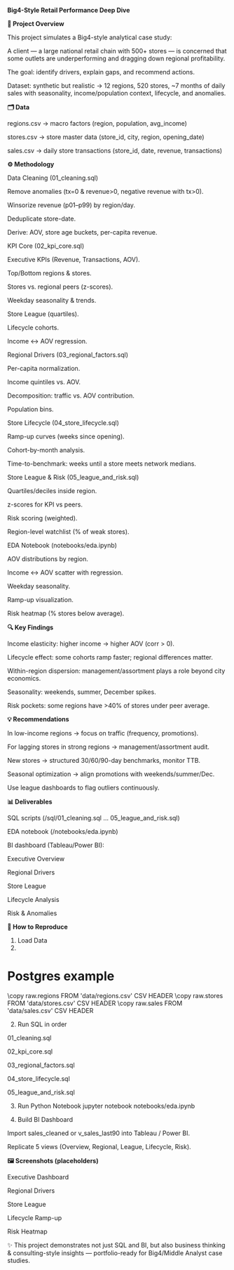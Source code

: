**Big4-Style Retail Performance Deep Dive**

**📌 Project Overview**

This project simulates a Big4-style analytical case study:

A client — a large national retail chain with 500+ stores — is concerned that some outlets are underperforming and dragging down regional profitability.

The goal: identify drivers, explain gaps, and recommend actions.

Dataset: synthetic but realistic → 12 regions, 520 stores, ~7 months of daily sales with seasonality, income/population context, lifecycle, and anomalies.

**🗂️ Data**

regions.csv → macro factors (region, population, avg_income)

stores.csv → store master data (store_id, city, region, opening_date)

sales.csv → daily store transactions (store_id, date, revenue, transactions)

**⚙️ Methodology**

Data Cleaning (01_cleaning.sql)

Remove anomalies (tx=0 & revenue>0, negative revenue with tx>0).

Winsorize revenue (p01–p99) by region/day.

Deduplicate store-date.

Derive: AOV, store age buckets, per-capita revenue.

KPI Core (02_kpi_core.sql)

Executive KPIs (Revenue, Transactions, AOV).

Top/Bottom regions & stores.

Stores vs. regional peers (z-scores).

Weekday seasonality & trends.

Store League (quartiles).

Lifecycle cohorts.

Income ↔ AOV regression.

Regional Drivers (03_regional_factors.sql)

Per-capita normalization.

Income quintiles vs. AOV.

Decomposition: traffic vs. AOV contribution.

Population bins.

Store Lifecycle (04_store_lifecycle.sql)

Ramp-up curves (weeks since opening).

Cohort-by-month analysis.

Time-to-benchmark: weeks until a store meets network medians.

Store League & Risk (05_league_and_risk.sql)

Quartiles/deciles inside region.

z-scores for KPI vs peers.

Risk scoring (weighted).

Region-level watchlist (% of weak stores).

EDA Notebook (notebooks/eda.ipynb)

AOV distributions by region.

Income ↔ AOV scatter with regression.

Weekday seasonality.

Ramp-up visualization.

Risk heatmap (% stores below average).

**🔍 Key Findings**

Income elasticity: higher income → higher AOV (corr > 0).

Lifecycle effect: some cohorts ramp faster; regional differences matter.

Within-region dispersion: management/assortment plays a role beyond city economics.

Seasonality: weekends, summer, December spikes.

Risk pockets: some regions have >40% of stores under peer average.

**💡 Recommendations**

In low-income regions → focus on traffic (frequency, promotions).

For lagging stores in strong regions → management/assortment audit.

New stores → structured 30/60/90-day benchmarks, monitor TTB.

Seasonal optimization → align promotions with weekends/summer/Dec.

Use league dashboards to flag outliers continuously.

**📊 Deliverables**

SQL scripts (/sql/01_cleaning.sql … 05_league_and_risk.sql)

EDA notebook (/notebooks/eda.ipynb)

BI dashboard (Tableau/Power BI):

Executive Overview

Regional Drivers

Store League

Lifecycle Analysis

Risk & Anomalies

**🚀 How to Reproduce**

1. Load Data
2. 
# Postgres example

\copy raw.regions  FROM 'data/regions.csv'  CSV HEADER
\copy raw.stores   FROM 'data/stores.csv'   CSV HEADER
\copy raw.sales    FROM 'data/sales.csv'    CSV HEADER

2. Run SQL in order

01_cleaning.sql

02_kpi_core.sql

03_regional_factors.sql

04_store_lifecycle.sql

05_league_and_risk.sql

3. Run Python Notebook
jupyter notebook notebooks/eda.ipynb

4. Build BI Dashboard

Import sales_cleaned or v_sales_last90 into Tableau / Power BI.

Replicate 5 views (Overview, Regional, League, Lifecycle, Risk).

**🖼️ Screenshots (placeholders)**

Executive Dashboard

Regional Drivers

Store League

Lifecycle Ramp-up

Risk Heatmap


✨ This project demonstrates not just SQL and BI, but also business thinking & consulting-style insights — portfolio-ready for Big4/Middle Analyst case studies.
